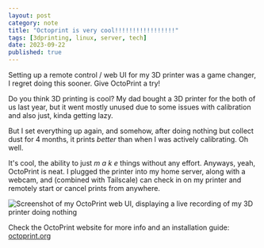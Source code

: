 ```yaml
---
layout: post
category: note
title: "Octoprint is very cool!!!!!!!!!!!!!!!!!"
tags: [3dprinting, linux, server, tech]
date: 2023-09-22
published: true
---
```

Setting up a remote control / web UI for my 3D printer was a game changer, I regret doing this sooner. Give OctoPrint a try!

Do you think 3D printing is cool? My dad bought a 3D printer for the both of us last year, but it went mostly unused due to some issues with calibration and also just, kinda getting lazy.

But I set everything up again, and somehow, after doing nothing but collect dust for 4 months, it prints *better* than when I was actively calibrating. Oh well.

It's cool, the ability to just *m a k e* things without any effort. Anyways, yeah, OctoPrint is neat. I plugged the printer into my home server, along with a webcam, and (combined with Tailscale) can check in on my printer and remotely start or cancel prints from anywhere.

![Screenshot of my OctoPrint web UI, displaying a live recording of my 3D printer doing nothing](/note/media/octoprint.png)

Check the OctoPrint website for more info and an installation guide: [octoprint.org](https://octoprint.org/)
